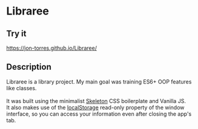 # Libraree

## Try it

https://jon-torres.github.io/Libraree/

## Description

Libraree is a library project. My main goal was training ES6+ OOP features like classes.<br><br> It was built using the minimalist <a href="https://getskeleton.com/">Skeleton</a> CSS boilerplate and Vanilla JS.<br>
It also makes use of the <a href="https://developer.mozilla.org/en-US/docs/Web/API/Window/localStorage">localStorage</a> read-only property of the window interface, so you can access your information even after closing the app's tab.
